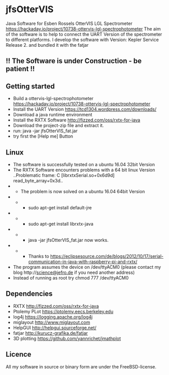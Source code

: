# jfsOtterVIS

Java Software for Esben Rossels OtterVIS LGL Spectrometer https://hackaday.io/project/10738-ottervis-lgl-spectrophotometer
The aim of the software is to help to connect the UART Version of the spectrometer to different platforms.
I develop the software with Version: Kepler Service Release 2. and bundled it with the fatjar

## !! The Software is under Construction - be patient !!

## Getting started
* Build a ottervis-lgl-spectrophotometer https://hackaday.io/project/10738-ottervis-lgl-spectrophotometer
* Install the UART Version https://tcd1304.wordpress.com/downloads/
* Download a java runtime environment
* Install the RXTX Software http://fizzed.com/oss/rxtx-for-java
* Download the project-zip file and extract it.
* run: java -jar jfsOtterVIS_fat.jar 
* try first the [Help me] Button

## Linux
* The software is successfully tested on a ubuntu 16.04 32bit Version
* The RXTX Software encounters problems with a 64 bit linux Version ..Problematic frame: C [librxtxSerial.so+0x6d9d] read_byte_array+0x3d..
* * The problem is now solved on a ubuntu 16.04 64bit Version 
* * * sudo apt-get install default-jre
* * * sudo apt-get install librxtx-java
* * * java -jar jfsOtterVIS_fat.jar now works.
* * * Thanks to https://eclipsesource.com/de/blogs/2012/10/17/serial-communication-in-java-with-raspberry-pi-and-rxtx/
* The program assumes the device on /dev/ttyACM0 (please contact my blog  http://science@jefro.de if you need another address)
* Instead of running as root try chmod 777 /dev/ttyACM0

## Dependencies
* RXTX http://fizzed.com/oss/rxtx-for-java
* Ptolemy PLot https://ptolemy.eecs.berkeley.edu
* log4j https://logging.apache.org/log4j
* miglayout http://www.miglayout.com
* HelpGUI http://helpgui.sourceforge.net/
* fatjar http://kurucz-grafika.de/fatjar
* 3D plotting https://github.com/yannrichet/jmathplot

## Licence
All my software in source or binary form are under the FreeBSD-license.
